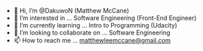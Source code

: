 - 👋 Hi, I’m @DakuwoN (Matthew McCane)
- 👀 I’m interested in ... Software Engineering (Front-End Engineer) 
- 🌱 I’m currently learning ... Intro to Programming (Udacity)
- 💞️ I’m looking to collaborate on ... Software Engineering
- 📫 How to reach me ... matthewleemccane@gmail.com

<!---
DakuwoN/DakuwoN is a ✨ special ✨ repository because its `README.md` (this file) appears on your GitHub profile.
You can click the Preview link to take a look at your changes.
--->
